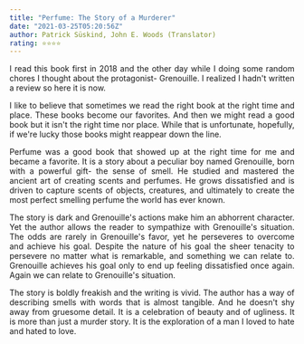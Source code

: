 ```yaml
---
title: "Perfume: The Story of a Murderer"
date: "2021-03-25T05:20:56Z"
author: Patrick Süskind, John E. Woods (Translator)
rating: ⭐⭐⭐⭐
---
```


<style>
body {
text-align: justify}
</style>


I read this book first in 2018 and the other day while I doing some random chores I thought about the protagonist- Grenouille. I realized I hadn't written a review so here it is now. 

I like to believe that sometimes we read the right book at the right time and place. These books become our favorites. And then we might read a good book but it isn't the right time nor place. While that is unfortunate, hopefully, if we're lucky those books might reappear down the line.

Perfume was a good book that showed up at the right time for me and became a favorite. It is a story about a peculiar boy named Grenouille, born with a powerful gift- the sense of smell. He studied and mastered the ancient art of creating scents and perfumes. He grows dissatisfied and is driven to capture scents of objects, creatures, and ultimately to create the most perfect smelling perfume the world has ever known.

The story is dark and Grenouille's actions make him an abhorrent character. Yet the author allows the reader to sympathize with Grenouille's situation. The odds are rarely in Grenouille's favor, yet he perseveres to overcome and achieve his goal. Despite the nature of his goal the sheer tenacity to persevere no matter what is remarkable, and something we can relate to. Grenouille achieves his goal only to end up feeling dissatisfied once again. Again we can relate to Grenouille's situation. 

The story is boldly freakish and the writing is vivid. The author has a way of describing smells with words that is almost tangible. And he doesn't shy away from gruesome detail. It is a celebration of beauty and of ugliness. It is more than just a murder story. It is the exploration of a man I loved to hate and hated to love. 
